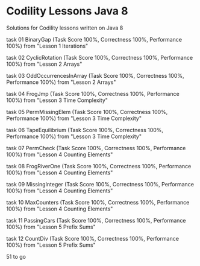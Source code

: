 # Codility Lessons Java 8
Solutions for Codility lessons written on Java 8

task 01	BinaryGap (Task Score 100%, Correctness 100%, Performance 100%) from "Lesson 1 Iterations"

task 02	CyclicRotation (Task Score 100%, Correctness 100%, Performance 100%) from "Lesson 2 Arrays"

task 03	OddOccurrencesInArray (Task Score 100%, Correctness 100%, Performance 100%) from "Lesson 2 Arrays"

task 04	FrogJmp (Task Score 100%, Correctness 100%, Performance 100%) from "Lesson 3 Time Complexity"

task 05	PermMissingElem (Task Score 100%, Correctness 100%, Performance 100%) from "Lesson 3 Time Complexity"

task 06	TapeEquilibrium (Task Score 100%, Correctness 100%, Performance 100%) from "Lesson 3 Time Complexity"

task 07	PermCheck (Task Score 100%, Correctness 100%, Performance 100%) from "Lesson 4 Counting Elements"

task 08	FrogRiverOne (Task Score 100%, Correctness 100%, Performance 100%) from "Lesson 4 Counting Elements"

task 09	MissingInteger (Task Score 100%, Correctness 100%, Performance 100%) from "Lesson 4 Counting Elements"

task 10	MaxCounters (Task Score 100%, Correctness 100%, Performance 100%) from "Lesson 4 Counting Elements"

task 11	PassingCars (Task Score 100%, Correctness 100%, Performance 100%) from "Lesson 5 Prefix Sums"

task 12	CountDiv (Task Score 100%, Correctness 100%, Performance 100%) from "Lesson 5 Prefix Sums"

51 to go